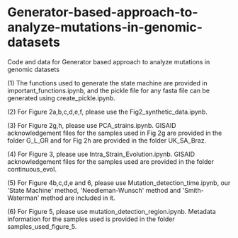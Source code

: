 # Generator-based-approach-to-analyze-mutations-in-genomic-datasets
Code and data for Generator based approach to analyze mutations in genomic datasets

(1) The functions used to generate the state machine are provided in important_functions.ipynb, and the pickle file for any fasta file can be generated using create_pickle.ipynb.

(2) For Figure 2a,b,c,d,e,f, please use the Fig2_synthetic_data.ipynb.

(3) For Figure 2g,h, please use PCA_strains.ipynb. GISAID acknowledgement files for the samples used in Fig 2g are provided in the folder G_L_GR and for Fig 2h are provided in the folder UK_SA_Braz.

(4) For Figure 3, please use Intra_Strain_Evolution.ipynb. GISAID acknowledgement files for the samples used are provided in the folder continuous_evol.

(5) For Figure 4b,c,d,e and 6, please use Mutation_detection_time.ipynb, our 'State Machine' method, 'Needleman-Wunsch' method and 'Smith-Waterman' method are included in it.

(6) For Figure 5, please use mutation_detection_region.ipynb. Metadata information for the samples used is provided in the folder samples_used_figure_5.

 
